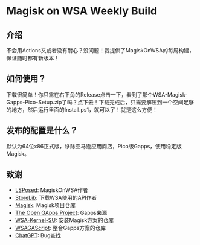# Magisk on WSA Weekly Build

## 介绍

不会用Actions又或者没有耐心？没问题！我提供了MagiskOnWSA的每周构建，保证随时都有新版本！

## 如何使用？

下载很简单！你只需在右下角的Release点击一下，看到了那个WSA-Magisk-Gapps-Pico-Setup.zip了吗？点下去！下载完成后，只需要解压到一个空间足够的地方，然后运行里面的Install.ps1，就可以了！就是这么方便！

## 发布的配置是什么？

默认为64位x86正式版，移除亚马逊应用商店，Pico版Gapps，使用稳定版Magisk。

## 致谢

- [LSPosed](https://github.com/LSPosed/): MagiskOnWSA作者
- [StoreLib](https://github.com/StoreDev/StoreLib): 下载WSA使用的API作者
- [Magisk](https://github.com/topjohnwu/Magisk): Magisk项目仓库
- [The Open GApps Project](https://opengapps.org): Gapps来源
- [WSA-Kernel-SU](https://github.com/LSPosed/WSA-Kernel-SU): 安装Magisk方案的仓库
- [WSAGAScript](https://github.com/ADeltaX/WSAGAScript): 整合Gapps方案的仓库
- [ChatGPT](https://chat.openai.com/): Bug查找
